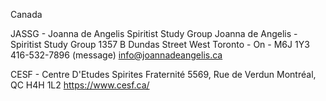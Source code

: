 Canada

JASSG - Joanna de Angelis Spiritist Study Group
Joanna de Angelis - Spiritist Study Group
1357 B Dundas Street West
Toronto - On - M6J 1Y3
416-532-7896 (message)
info@joannadeangelis.ca

CESF - Centre D'Etudes Spirites Fraternité
5569, Rue de Verdun
Montréal, QC H4H 1L2
https://www.cesf.ca/


